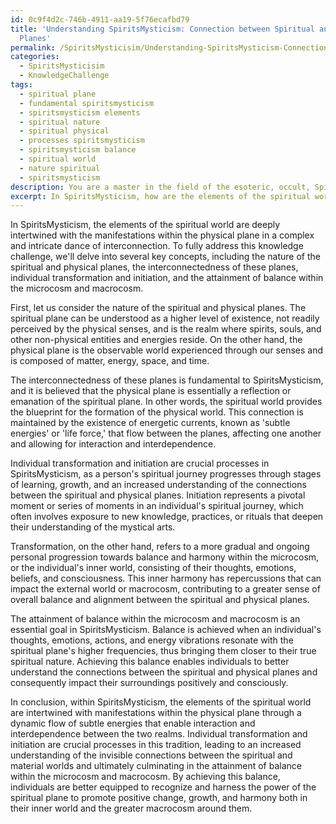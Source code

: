 ```yaml
---
id: 0c9f4d2c-746b-4911-aa19-5f76ecafbd79
title: 'Understanding SpiritsMysticism: Connection between Spiritual and Physical
  Planes'
permalink: /SpiritsMysticisim/Understanding-SpiritsMysticism-Connection-between-Spiritual-and-Physical-Planes/
categories:
  - SpiritsMysticisim
  - KnowledgeChallenge
tags:
  - spiritual plane
  - fundamental spiritsmysticism
  - spiritsmysticism elements
  - spiritual nature
  - spiritual physical
  - processes spiritsmysticism
  - spiritsmysticism balance
  - spiritual world
  - nature spiritual
  - spiritsmysticism
description: You are a master in the field of the esoteric, occult, SpiritsMysticisim and Education. You are a writer of tests, challenges, books and deep knowledge on SpiritsMysticisim for initiates and students to gain deep insights and understanding from. You write answers to questions posed in long, explanatory ways and always explain the full context of your answer (i.e., related concepts, formulas, examples, or history), as well as the step-by-step thinking process you take to answer the challenges. Be rigorous and thorough, and summarize the key themes, ideas, and conclusions at the end.
excerpt: In SpiritsMysticism, how are the elements of the spiritual world intertwined with the manifestations within the physical plane, and what connections can be drawn between individual transformation, initiation, and the attainment of balance within the microcosm and macrocosm?
---
```

In SpiritsMysticism, the elements of the spiritual world are deeply intertwined with the manifestations within the physical plane in a complex and intricate dance of interconnection. To fully address this knowledge challenge, we'll delve into several key concepts, including the nature of the spiritual and physical planes, the interconnectedness of these planes, individual transformation and initiation, and the attainment of balance within the microcosm and macrocosm.

First, let us consider the nature of the spiritual and physical planes. The spiritual plane can be understood as a higher level of existence, not readily perceived by the physical senses, and is the realm where spirits, souls, and other non-physical entities and energies reside. On the other hand, the physical plane is the observable world experienced through our senses and is composed of matter, energy, space, and time. 

The interconnectedness of these planes is fundamental to SpiritsMysticism, and it is believed that the physical plane is essentially a reflection or emanation of the spiritual plane. In other words, the spiritual world provides the blueprint for the formation of the physical world. This connection is maintained by the existence of energetic currents, known as 'subtle energies' or 'life force,' that flow between the planes, affecting one another and allowing for interaction and interdependence.

Individual transformation and initiation are crucial processes in SpiritsMysticism, as a person's spiritual journey progresses through stages of learning, growth, and an increased understanding of the connections between the spiritual and physical planes. Initiation represents a pivotal moment or series of moments in an individual's spiritual journey, which often involves exposure to new knowledge, practices, or rituals that deepen their understanding of the mystical arts. 

Transformation, on the other hand, refers to a more gradual and ongoing personal progression towards balance and harmony within the microcosm, or the individual's inner world, consisting of their thoughts, emotions, beliefs, and consciousness. This inner harmony has repercussions that can impact the external world or macrocosm, contributing to a greater sense of overall balance and alignment between the spiritual and physical planes.

The attainment of balance within the microcosm and macrocosm is an essential goal in SpiritsMysticism. Balance is achieved when an individual's thoughts, emotions, actions, and energy vibrations resonate with the spiritual plane's higher frequencies, thus bringing them closer to their true spiritual nature. Achieving this balance enables individuals to better understand the connections between the spiritual and physical planes and consequently impact their surroundings positively and consciously.

In conclusion, within SpiritsMysticism, the elements of the spiritual world are intertwined with manifestations within the physical plane through a dynamic flow of subtle energies that enable interaction and interdependence between the two realms. Individual transformation and initiation are crucial processes in this tradition, leading to an increased understanding of the invisible connections between the spiritual and material worlds and ultimately culminating in the attainment of balance within the microcosm and macrocosm. By achieving this balance, individuals are better equipped to recognize and harness the power of the spiritual plane to promote positive change, growth, and harmony both in their inner world and the greater macrocosm around them.
